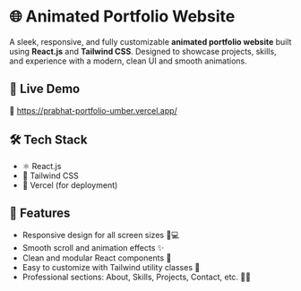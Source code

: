 # 🌐 Animated Portfolio Website

A sleek, responsive, and fully customizable **animated portfolio website** built using **React.js** and **Tailwind CSS**. Designed to showcase projects, skills, and experience with a modern, clean UI and smooth animations.

## 🚀 Live Demo

🔗 https://prabhat-portfolio-umber.vercel.app/

## 🛠️ Tech Stack

- ⚛️ React.js
- 🎨 Tailwind CSS
- 💾 Vercel (for deployment)

## 📁 Features

- Responsive design for all screen sizes 📱💻  
- Smooth scroll and animation effects ✨  
- Clean and modular React components 🧩  
- Easy to customize with Tailwind utility classes 🎯  
- Professional sections: About, Skills, Projects, Contact, etc. 👨‍💻  



